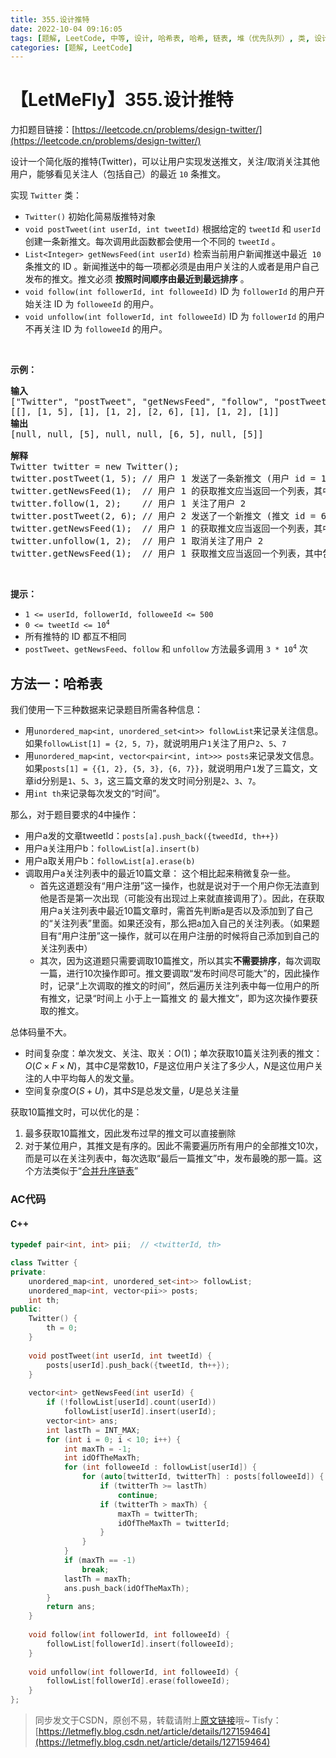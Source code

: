 ```yaml
---
title: 355.设计推特
date: 2022-10-04 09:16:05
tags: [题解, LeetCode, 中等, 设计, 哈希表, 哈希, 链表, 堆（优先队列）, 类, 设计]
categories: [题解, LeetCode]
---
```


# 【LetMeFly】355.设计推特

力扣题目链接：[https://leetcode.cn/problems/design-twitter/](https://leetcode.cn/problems/design-twitter/)

<p>设计一个简化版的推特(Twitter)，可以让用户实现发送推文，关注/取消关注其他用户，能够看见关注人（包括自己）的最近 <code>10</code> 条推文。</p>

<p>实现 <code>Twitter</code> 类：</p>

<ul>
	<li><code>Twitter()</code> 初始化简易版推特对象</li>
	<li><code>void postTweet(int userId, int tweetId)</code> 根据给定的 <code>tweetId</code> 和 <code>userId</code> 创建一条新推文。每次调用此函数都会使用一个不同的 <code>tweetId</code> 。</li>
	<li><code>List&lt;Integer&gt; getNewsFeed(int userId)</code> 检索当前用户新闻推送中最近&nbsp; <code>10</code> 条推文的 ID 。新闻推送中的每一项都必须是由用户关注的人或者是用户自己发布的推文。推文必须 <strong>按照时间顺序由最近到最远排序</strong> 。</li>
	<li><code>void follow(int followerId, int followeeId)</code> ID 为 <code>followerId</code> 的用户开始关注 ID 为 <code>followeeId</code> 的用户。</li>
	<li><code>void unfollow(int followerId, int followeeId)</code> ID 为 <code>followerId</code> 的用户不再关注 ID 为 <code>followeeId</code> 的用户。</li>
</ul>

<p>&nbsp;</p>

<p><strong>示例：</strong></p>

<pre>
<strong>输入</strong>
["Twitter", "postTweet", "getNewsFeed", "follow", "postTweet", "getNewsFeed", "unfollow", "getNewsFeed"]
[[], [1, 5], [1], [1, 2], [2, 6], [1], [1, 2], [1]]
<strong>输出</strong>
[null, null, [5], null, null, [6, 5], null, [5]]

<strong>解释</strong>
Twitter twitter = new Twitter();
twitter.postTweet(1, 5); // 用户 1 发送了一条新推文 (用户 id = 1, 推文 id = 5)
twitter.getNewsFeed(1);  // 用户 1 的获取推文应当返回一个列表，其中包含一个 id 为 5 的推文
twitter.follow(1, 2);    // 用户 1 关注了用户 2
twitter.postTweet(2, 6); // 用户 2 发送了一个新推文 (推文 id = 6)
twitter.getNewsFeed(1);  // 用户 1 的获取推文应当返回一个列表，其中包含两个推文，id 分别为 -&gt; [6, 5] 。推文 id 6 应当在推文 id 5 之前，因为它是在 5 之后发送的
twitter.unfollow(1, 2);  // 用户 1 取消关注了用户 2
twitter.getNewsFeed(1);  // 用户 1 获取推文应当返回一个列表，其中包含一个 id 为 5 的推文。因为用户 1 已经不再关注用户 2</pre>

<p>&nbsp;</p>

<p><strong>提示：</strong></p>

<ul>
	<li><code>1 &lt;= userId, followerId, followeeId &lt;= 500</code></li>
	<li><code>0 &lt;= tweetId &lt;= 10<sup>4</sup></code></li>
	<li>所有推特的 ID 都互不相同</li>
	<li><code>postTweet</code>、<code>getNewsFeed</code>、<code>follow</code> 和 <code>unfollow</code> 方法最多调用 <code>3 * 10<sup>4</sup></code> 次</li>
</ul>


    
## 方法一：哈希表

我们使用一下三种数据来记录题目所需各种信息：

+ 用```unordered_map<int, unordered_set<int>> followList```来记录关注信息。如果```followList[1] = {2, 5, 7}```，就说明用户```1```关注了用户```2```、```5```、```7```
+ 用```unordered_map<int, vector<pair<int, int>>> posts```来记录发文信息。如果```posts[1] = {{1, 2}, {5, 3}, {6, 7}}```，就说明用户```1```发了三篇文，文章id分别是```1```、```5```、```3```，这三篇文章的发文时间分别是```2```、```3```、```7```。
+ 用```int th```来记录每次发文的“时间”。

那么，对于题目要求的4中操作：

+ 用户a发的文章tweetId：```posts[a].push_back({tweedId, th++})```
+ 用户a关注用户b：```followList[a].insert(b)```
+ 用户a取关用户b：```followList[a].erase(b)```
+ 调取用户a关注列表中的最近10篇文章：
   这个相比起来稍微复杂一些。
   + 首先这道题没有“用户注册”这一操作，也就是说对于一个用户你无法直到他是否是第一次出现（可能没有出现过上来就直接调用了）。因此，在获取用户a关注列表中最近10篇文章时，需首先判断a是否以及添加到了自己的“关注列表”里面。如果还没有，那么把a加入自己的关注列表。（如果题目有“用户注册”这一操作，就可以在用户注册的时候将自己添加到自己的关注列表中）
   + 其次，因为这道题只需要调取10篇推文，所以其实**不需要排序**，每次调取一篇，进行10次操作即可。推文要调取“发布时间尽可能大”的，因此操作时，记录“上次调取的推文的时间”，然后遍历关注列表中每一位用户的所有推文，记录“时间上 小于上一篇推文 的 最大推文”，即为这次操作要获取的推文。

总体码量不大。

+ 时间复杂度：单次发文、关注、取关：$O(1)$；单次获取10篇关注列表的推文：$O(C\times F\times N)$，其中$C$是常数$10$，$F$是这位用户关注了多少人，$N$是这位用户关注的人中平均每人的发文量。
+ 空间复杂度$O(S+U)$，其中$S$是总发文量，$U$是总关注量

获取10篇推文时，可以优化的是：

1. 最多获取10篇推文，因此发布过早的推文可以直接删除
2. 对于某位用户，其推文是有序的。因此不需要遍历所有用户的全部推文10次，而是可以在关注列表中，每次选取“最后一篇推文”中，发布最晚的那一篇。这个方法类似于“[合并升序链表](https://leetcode.cn/problems/merge-k-sorted-lists/)”

### AC代码

#### C++

```cpp
typedef pair<int, int> pii;  // <twitterId, th>

class Twitter {
private:
    unordered_map<int, unordered_set<int>> followList;
    unordered_map<int, vector<pii>> posts;
    int th;
public:
    Twitter() {
        th = 0;
    }
    
    void postTweet(int userId, int tweetId) {
        posts[userId].push_back({tweetId, th++});
    }
    
    vector<int> getNewsFeed(int userId) {
        if (!followList[userId].count(userId))
            followList[userId].insert(userId);
        vector<int> ans;
        int lastTh = INT_MAX;
        for (int i = 0; i < 10; i++) {
            int maxTh = -1;
            int idOfTheMaxTh;
            for (int followeeId : followList[userId]) {
                for (auto[twitterId, twitterTh] : posts[followeeId]) {
                    if (twitterTh >= lastTh)
                        continue;
                    if (twitterTh > maxTh) {
                        maxTh = twitterTh;
                        idOfTheMaxTh = twitterId;
                    }
                }
            }
            if (maxTh == -1)
                break;
            lastTh = maxTh;
            ans.push_back(idOfTheMaxTh);
        }
        return ans;
    }
    
    void follow(int followerId, int followeeId) {
        followList[followerId].insert(followeeId);
    }
    
    void unfollow(int followerId, int followeeId) {
        followList[followerId].erase(followeeId);
    }
};
```

> 同步发文于CSDN，原创不易，转载请附上[原文链接](https://blog.letmefly.xyz/2022/10/04/LeetCode%200355.%E8%AE%BE%E8%AE%A1%E6%8E%A8%E7%89%B9/)哦~
> Tisfy：[https://letmefly.blog.csdn.net/article/details/127159464](https://letmefly.blog.csdn.net/article/details/127159464)
